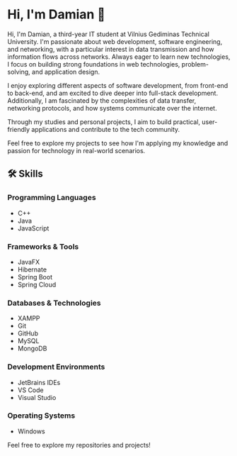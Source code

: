 # Hi, I'm Damian 👋

Hi, I'm Damian, a third-year IT student at Vilnius Gediminas Technical University. I'm passionate about web development, software engineering, and networking, with a particular interest in data transmission and how information flows across networks. Always eager to learn new technologies, I focus on building strong foundations in web technologies, problem-solving, and application design.

I enjoy exploring different aspects of software development, from front-end to back-end, and am excited to dive deeper into full-stack development. Additionally, I am fascinated by the complexities of data transfer, networking protocols, and how systems communicate over the internet.

Through my studies and personal projects, I aim to build practical, user-friendly applications and contribute to the tech community.

Feel free to explore my projects to see how I'm applying my knowledge and passion for technology in real-world scenarios.

## 🛠️ Skills

### Programming Languages
- C++  
- Java  
- JavaScript
  
### Frameworks & Tools 
- JavaFX  
- Hibernate
- Spring Boot  
- Spring Cloud 

### Databases & Technologies 
- XAMPP  
- Git  
- GitHub
- MySQL  
- MongoDB  

### Development Environments
- JetBrains IDEs  
- VS Code  
- Visual Studio  

### Operating Systems
- Windows  

Feel free to explore my repositories and projects!
